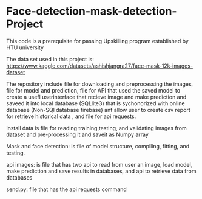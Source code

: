 # Face-detection-mask-detection-Project
This code is a prerequisite for passing Upskilling program established by HTU university


The data set used in this project is:
https://www.kaggle.com/datasets/ashishjangra27/face-mask-12k-images-dataset

The repository include file for downloading and preprocessing the images, file for model and prediction, file for API that 
used the saved model to create a usefl userinterface that recieve image and make prediction and saveed it into local database (SQLlite3)
that is sychonorized with online database (Non-SQl database firebase) anf allow user to create csv report for retrieve historical data ,
and file for api requests.

install data is file for reading training,testing, and validating images from dataset and pre-processing it and saveit as Numpy array

Mask and face detection: is file of model structure, compiling, fitting, and testing.

api images: is file that has two api to read from user an image, load model, make prediction and save results in databases, and api to retrieve data
from databases 

send.py: file that has the api requests command 

